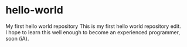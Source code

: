 # hello-world
My first hello world repository
This is my first hello world repository edit.  
I hope to learn this well enough to become an experienced programmer, soon (iA).

